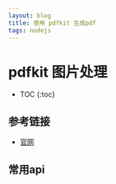 ```yaml
---
layout: blog
title: 使用 pdfkit 生成pdf
tags: nodejs
---
```


# pdfkit 图片处理

* TOC
{:toc}

## 参考链接

* [官网](http://pdfkit.org/)

## 常用api


